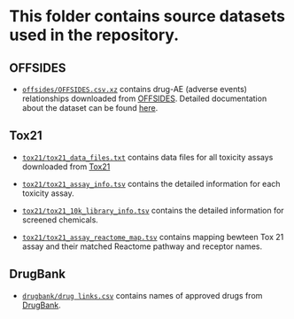 # This folder contains source datasets used in the repository.

## OFFSIDES 

+ [`offsides/OFFSIDES.csv.xz`](offsides/OFFSIDES.csv.xz) contains drug-AE (adverse events) relationships downloaded from [OFFSIDES](http://tatonettilab.org/resources/nsides/OFFSIDES.csv.xz). Detailed documentation about the dataset can be found [here](https://github.com/tatonetti-lab/nsides-release/blob/master/release-notes/v0.1.md). 

## Tox21

+ [`tox21/tox21_data_files.txt`](tox21/tox21_data_files.txt) contains data files for all toxicity assays downloaded from [Tox21](https://tripod.nih.gov/tox21/assays/)

+ [`tox21/tox21_assay_info.tsv`](tox21/tox21_assay_info.tsv) contains the detailed information for each toxicity assay.

+ [`tox21/tox21_10k_library_info.tsv`](tox21/tox21_10k_library_info.tsv) contains the detailed information for screened chemicals.

+ [`tox21/tox21_assay_reactome_map.tsv`](tox21/tox21_assay_reactome_map.tsv) contains mapping bewteen Tox 21 assay and their matched Reactome pathway and receptor names.

## DrugBank

+ [`drugbank/drug links.csv`](drugbank/drug%20links.csv) contains names of approved drugs from [DrugBank](https://go.drugbank.com/releases/5-1-8/downloads/approved-drug-links).
